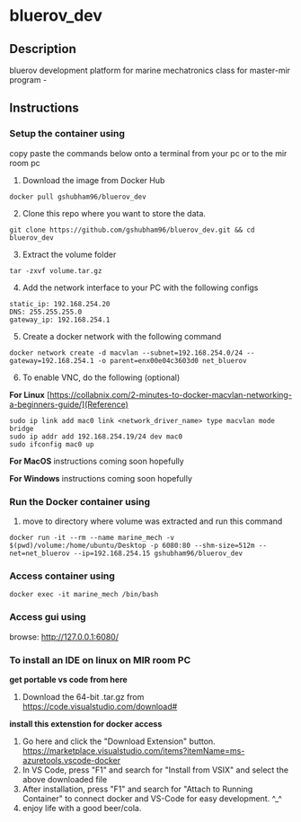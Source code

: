 # bluerov_dev

## Description
bluerov development platform for marine mechatronics class for master-mir program - 

## Instructions

### Setup the container using
copy paste the commands below onto a terminal from your pc or to the mir room pc

1. Download the image from Docker Hub
```
docker pull gshubham96/bluerov_dev
```
2. Clone this repo where you want to store the data. 
```
git clone https://github.com/gshubham96/bluerov_dev.git && cd bluerov_dev
```
3. Extract the volume folder
```
tar -zxvf volume.tar.gz
```
4. Add the network interface to your PC with the following configs
```
static_ip: 192.168.254.20
DNS: 255.255.255.0
gateway_ip: 192.168.254.1
```
5. Create a docker network with the following command
```
docker network create -d macvlan --subnet=192.168.254.0/24 --gateway=192.168.254.1 -o parent=enx00e04c3603d0 net_bluerov
```
6. To enable VNC, do the following (optional)

**For Linux**
 [https://collabnix.com/2-minutes-to-docker-macvlan-networking-a-beginners-guide/](Reference)
```
sudo ip link add mac0 link <network_driver_name> type macvlan mode bridge
sudo ip addr add 192.168.254.19/24 dev mac0
sudo ifconfig mac0 up
```
**For MacOS**
instructions coming soon hopefully

**For Windows**
instructions coming soon hopefully

### Run the Docker container using
1. move to directory where volume was extracted and run this command
```
docker run -it --rm --name marine_mech -v $(pwd)/volume:/home/ubuntu/Desktop -p 6080:80 --shm-size=512m --net=net_bluerov --ip=192.168.254.15 gshubham96/bluerov_dev
```

### Access container using 
```
docker exec -it marine_mech /bin/bash
```

### Access gui using
browse: http://127.0.0.1:6080/

### To install an IDE on linux on MIR room PC

**get portable vs code from here**
1. Download the 64-bit .tar.gz from https://code.visualstudio.com/download#

**install this extenstion for docker access**
1. Go here and click the "Download Extension" button. https://marketplace.visualstudio.com/items?itemName=ms-azuretools.vscode-docker
2. In VS Code, press "F1" and search for "Install from VSIX" and select the above downloaded file
3. After installation, press "F1" and search for "Attach to Running Container" to connect docker and VS-Code for easy development. ^_^
4. enjoy life with a good beer/cola.


